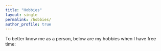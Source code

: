 ```yaml
---
title: "Hobbies"
layout: single
permalink: /hobbies/
author_profile: true
---
```


To better know me as a person, below are my hobbies when I have free time: